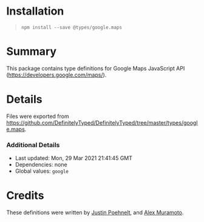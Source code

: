 # Installation
> `npm install --save @types/google.maps`

# Summary
This package contains type definitions for Google Maps JavaScript API (https://developers.google.com/maps/).

# Details
Files were exported from https://github.com/DefinitelyTyped/DefinitelyTyped/tree/master/types/google.maps.

### Additional Details
 * Last updated: Mon, 29 Mar 2021 21:41:45 GMT
 * Dependencies: none
 * Global values: `google`

# Credits
These definitions were written by [Justin Poehnelt](https://github.com/jpoehnelt), and [Alex Muramoto](https://github.com/amuramoto).

